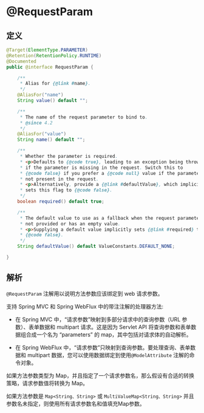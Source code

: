 # @RequestParam

## 定义

```java
@Target(ElementType.PARAMETER)
@Retention(RetentionPolicy.RUNTIME)
@Documented
public @interface RequestParam {

    /**
     * Alias for {@link #name}.
     */
    @AliasFor("name")
    String value() default "";

    /**
     * The name of the request parameter to bind to.
     * @since 4.2
     */
    @AliasFor("value")
    String name() default "";

    /**
     * Whether the parameter is required.
     * <p>Defaults to {@code true}, leading to an exception being thrown
     * if the parameter is missing in the request. Switch this to
     * {@code false} if you prefer a {@code null} value if the parameter is
     * not present in the request.
     * <p>Alternatively, provide a {@link #defaultValue}, which implicitly
     * sets this flag to {@code false}.
     */
    boolean required() default true;

    /**
     * The default value to use as a fallback when the request parameter is
     * not provided or has an empty value.
     * <p>Supplying a default value implicitly sets {@link #required} to
     * {@code false}.
     */
    String defaultValue() default ValueConstants.DEFAULT_NONE;

}
```

## 解析

`@RequestParam` 注解用以说明方法参数应该绑定到 web 请求参数。

支持 Spring MVC 和 Spring WebFlux 中的带注注解的处理器方法:

* 在 Spring MVC 中，“请求参数”映射到多部分请求中的查询参数（URL 参数）、表单数据和 multipart 请求。这是因为 Servlet API 将查询参数和表单数据组合成一个名为 “parameters” 的 map，其中包括对请求体的自动解析。

* 在 Spring WebFlux 中，“请求参数”只映射到查询参数。要处理查询、表单数据和 multipart 数据，您可以使用数据绑定到使用`@ModelAttribute` 注解的命令对象。

如果方法参数类型为 Map，并且指定了一个请求参数名，那么假设有合适的转换策略，请求参数值将转换为 Map。

如果方法参数是 `Map<String、String>` 或 `MultiValueMap<String、String>` 并且参数名未指定，则使用所有请求参数名和值填充Map参数。

